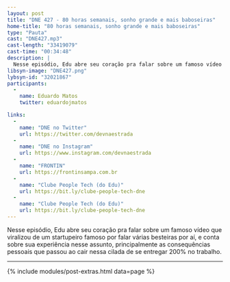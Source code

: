 ```yaml
---
layout: post
title: "DNE 427 - 80 horas semanais, sonho grande e mais baboseiras"
home-title: "80 horas semanais, sonho grande e mais baboseiras"
type: "Pauta"
cast: "DNE427.mp3"
cast-length: "33419079"
cast-time: "00:34:48"
description: |
  Nesse episódio, Edu abre seu coração pra falar sobre um famoso vídeo que viralizou de um startupeiro famoso por falar várias besteiras por aí, e conta sobre sua experiência nesse assunto, principalmente as consequências pessoais que passou ao cair nessa cilada de se entregar 200% no trabalho.
libsyn-image: "DNE427.png"
lybsyn-id: "32021867"
participants:
  -
    name: Eduardo Matos
    twitter: eduardojmatos

links:
  -
    name: "DNE no Twitter"
    url: https://twitter.com/devnaestrada
  -
    name: "DNE no Instagram"
    url: https://www.instagram.com/devnaestrada
  -
    name: "FRONTIN"
    url: https://frontinsampa.com.br
  -
    name: "Clube People Tech (do Edu)"
    url: https://bit.ly/clube-people-tech-dne 
  -
    name: "Clube People Tech (do Edu)"
    url: https://bit.ly/clube-people-tech-dne 
---
```


Nesse episódio, Edu abre seu coração pra falar sobre um famoso vídeo que viralizou de um startupeiro famoso por falar várias besteiras por aí, e conta sobre sua experiência nesse assunto, principalmente as consequências pessoais que passou ao cair nessa cilada de se entregar 200% no trabalho.

---

{% include modules/post-extras.html data=page %}
